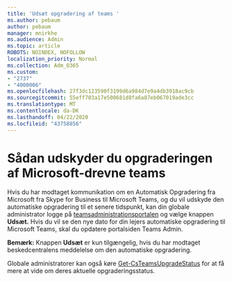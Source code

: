 ```yaml
---
title: 'Udsæt opgradering af teams '
ms.author: pebaum
author: pebaum
manager: mnirkhe
ms.audience: Admin
ms.topic: article
ROBOTS: NOINDEX, NOFOLLOW
localization_priority: Normal
ms.collection: Adm_O365
ms.custom:
- "2737"
- "4000006"
ms.openlocfilehash: 27f3dc123590f3199d6a984d7e9a4db3918ac9cb
ms.sourcegitcommit: 55eff703a17e500681d8fa6a87eb067019ade3cc
ms.translationtype: MT
ms.contentlocale: da-DK
ms.lasthandoff: 04/22/2020
ms.locfileid: "43758856"
---
```

# <a name="how-to-postpone-the-microsoft-driven-teams-upgrade"></a>Sådan udskyder du opgraderingen af Microsoft-drevne teams

Hvis du har modtaget kommunikation om en Automatisk Opgradering fra Microsoft fra Skype for Business til Microsoft Teams, og du vil udskyde den automatiske opgradering til et senere tidspunkt, kan din globale administrator logge på [teamsadministrationsportalen](https://admin.teams.microsoft.com/dashboard) og vælge knappen **Udsæt.** Hvis du vil se den nye dato for din lejers automatiske opgradering til Microsoft Teams, skal du opdatere portalsiden Teams Admin.

**Bemærk:** Knappen **Udsæt** er kun tilgængelig, hvis du har modtaget beskedcentralens meddelelse om den automatiske opgradering. 

Globale administratorer kan også køre [Get-CsTeamsUpgradeStatus](https://docs.microsoft.com/powershell/module/skype/get-csteamsupgradestatus?view=skype-ps) for at få mere at vide om deres aktuelle opgraderingsstatus. 